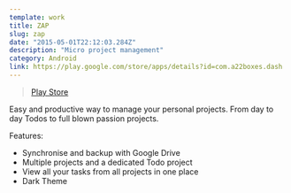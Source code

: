 ```yaml
---
template: work
title: ZAP 
slug: zap
date: "2015-05-01T22:12:03.284Z"
description: "Micro project management"
category: Android
link: https://play.google.com/store/apps/details?id=com.a22boxes.dash
---
```


>[Play Store](https://play.google.com/store/apps/details?id=com.a22boxes.dash)


Easy and productive way to manage your personal projects.
From day to day Todos to full blown passion projects.

Features:
- Synchronise and backup with Google Drive
- Multiple projects and a dedicated Todo project
- View all your tasks from all projects in one place
- Dark Theme

